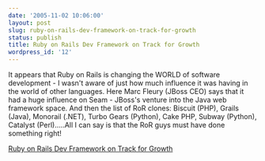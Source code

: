 ```yaml
---
date: '2005-11-02 10:06:00'
layout: post
slug: ruby-on-rails-dev-framework-on-track-for-growth
status: publish
title: Ruby on Rails Dev Framework on Track for Growth
wordpress_id: '12'
---
```


It appears that Ruby on Rails is changing the WORLD of software development - I wasn't aware of just how much influence it was having in the world of other languages. Here Marc Fleury (JBoss CEO) says that it had a huge influence on Seam - JBoss's venture into the Java web framework space. And then the list of RoR clones: Biscuit (PHP), Grails (Java), Monorail (.NET), Turbo Gears (Python), Cake PHP, Subway (Python), Catalyst (Perl).....All I can say is that the RoR guys must have done something right!  
  
[Ruby on Rails Dev Framework on Track for Growth](http://www.eweek.com/article2/0,1895,1880199,00.asp)
